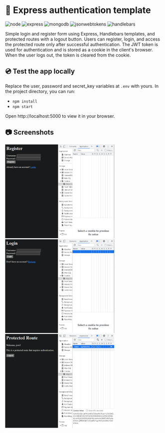 # 🔑 Express authentication template
<img src="https://img.shields.io/badge/Node.js-43853D?style=for-the-badge&logo=node.js&logoColor=white" alt="node" style="max-width: 100%;"> <img src="https://img.shields.io/badge/Express-000000?style=for-the-badge&logo=express&logoColor=white" alt="express" style="max-width: 100%;"> <img src="https://img.shields.io/badge/MongoDB-47A248?style=for-the-badge&logo=mongodb&logoColor=white" alt="mongodb" style="max-width: 100%;"> <img src="https://img.shields.io/badge/JWT-000000?style=for-the-badge&logo=jsonwebtokens&logoColor=white" alt="jsonwebtokens" style="max-width: 100%;"> <img src="https://img.shields.io/badge/handlebars-AF4B0C?style=for-the-badge&logo=handlebarsdotjs&logoColor=white" alt="handlebars" style="max-width: 100%;">

Simple login and register form using Express, Handlebars templates, and protected routes with a logout button. Users can register, login, and access the protected route only after successful authentication. The JWT token is used for authentication and is stored as a cookie in the client's browser. When the user logs out, the token is cleared from the cookie.

## 💿 Test the app locally

Replace the user, password and secret_key variables at `.env` with yours. In the project directory, you can run:

- `npm install`
- `npm start`

Open http://localhost:5000 to view it in your browser.

## 📷 Screenshots
<img src="https://github.com/JoelEncinas/express-auth-template/blob/main/demo_img/register.PNG" alt="demo" width="350" height="300"/> <img src="https://github.com/JoelEncinas/express-auth-template/blob/main/demo_img/login.PNG" alt="demo" width="350" height="300"/> <img src="https://github.com/JoelEncinas/express-auth-template/blob/main/demo_img/protected.PNG" alt="demo" width="350" height="300"/>

